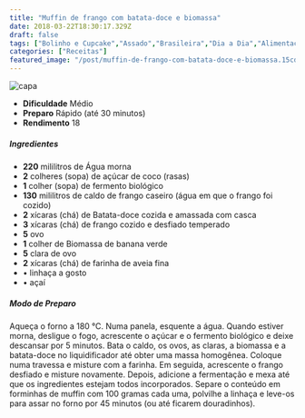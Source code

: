 ```yaml
---
title: "Muffin de frango com batata-doce e biomassa"
date: 2018-03-22T18:30:17.329Z
draft: false
tags: ["Bolinho e Cupcake","Assado","Brasileira","Dia a Dia","Alimentação - cuidados","Alimentação saudável"]
categories: ["Receitas"]
featured_image: "/post/muffin-de-frango-com-batata-doce-e-biomassa.15cd8638.jpg"
---
```


![capa](/post/muffin-de-frango-com-batata-doce-e-biomassa.15cd8638.jpg)

*   **Dificuldade** Médio
*   **Preparo** Rápido (até 30 minutos)
*   **Rendimento** 18

##### Ingredientes

*   **220** mililitros de Água morna
*   **2** colheres (sopa) de açúcar de coco (rasas)
*   **1** colher (sopa) de fermento biológico
*   **130** mililitros de caldo de frango caseiro (água em que o frango foi cozido)
*   **2** xícaras (chá) de Batata-doce cozida e amassada com casca
*   **3** xícaras (chá) de frango cozido e desfiado temperado
*   **5** ovo
*   **1** colher de Biomassa de banana verde
*   **5** clara de ovo
*   **2** xícaras (chá) de farinha de aveia fina
*   • linhaça a gosto
*   • açaí

##### Modo de Preparo

Aqueça o forno a 180 °C. Numa panela, esquente a água. Quando estiver morna, desligue o fogo, acrescente o açúcar e o fermento biológico e deixe descansar por 5 minutos. Bata o caldo, os ovos, as claras, a biomassa e a batata-doce no liquidificador até obter uma massa homogênea. Coloque numa travessa e misture com a farinha. Em seguida, acrescente o frango desfiado e misture novamente. Depois, adicione a fermentação e mexa até que os ingredientes estejam todos incorporados. Separe o conteúdo em forminhas de muffin com 100 gramas cada uma, polvilhe a linhaça e leve-os para assar no forno por 45 minutos (ou até ficarem douradinhos).
